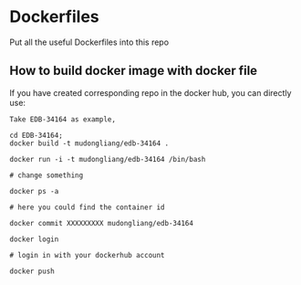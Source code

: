 # Dockerfiles
Put all the useful Dockerfiles into this repo

## How to build docker image with docker file

If you have created corresponding repo in the docker hub, you can directly use:

```
Take EDB-34164 as example,

cd EDB-34164;
docker build -t mudongliang/edb-34164 .

docker run -i -t mudongliang/edb-34164 /bin/bash

# change something

docker ps -a

# here you could find the container id

docker commit XXXXXXXXX mudongliang/edb-34164

docker login

# login in with your dockerhub account

docker push
```
